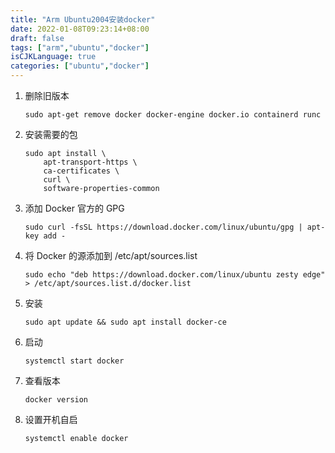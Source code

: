 ```yaml
---
title: "Arm Ubuntu2004安装docker"
date: 2022-01-08T09:23:14+08:00
draft: false
tags: ["arm","ubuntu","docker"]
isCJKLanguage: true
categories: ["ubuntu","docker"]
---
```


1. 删除旧版本

   ```shell
   sudo apt-get remove docker docker-engine docker.io containerd runc
   ```

2. 安装需要的包

   ```shell
   sudo apt install \
       apt-transport-https \
       ca-certificates \
       curl \
       software-properties-common
   ```

3. 添加 Docker 官方的 GPG

   ```shell
   sudo curl -fsSL https://download.docker.com/linux/ubuntu/gpg | apt-key add -
   ```

4. 将 Docker 的源添加到 /etc/apt/sources.list

   ```shell
   sudo echo "deb https://download.docker.com/linux/ubuntu zesty edge" > /etc/apt/sources.list.d/docker.list
   ```

5. 安装

   ```shell
   sudo apt update && sudo apt install docker-ce
   ```

6. 启动

   ```shell
   systemctl start docker
   ```

7. 查看版本

   ```shell
   docker version
   ```

8. 设置开机自启

   ```shell
   systemctl enable docker
   ```
